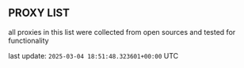 ## PROXY LIST

all proxies in this list were collected from open sources and tested for functionality

last update: `2025-03-04 18:51:48.323601+00:00` UTC